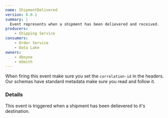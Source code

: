 ```yaml
---
name: ShipmentDelivered
version: 0.0.1
summary: |
  Event represents when a shipment has been delievered and received.
producers:
    - Shipping Service
consumers:
    - Order Service
    - Data Lake
owners:
    - dboyne
    - mSmith
---
```


<Admonition>When firing this event make sure you set the `correlation-id` in the headers. Our schemas have standard metadata make sure you read and follow it.</Admonition>

### Details

This event is triggered when a shipment has been delievered to it's destination.

<NodeGraph title="Consumer / Producer Diagram" />

<Schema />